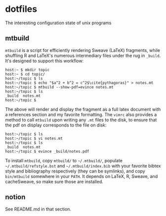dotfiles
========

The interesting configuration state of unix programs

mtbuild
-------

`mtbuild` is a script for efficiently rendering Sweave (LaTeX) fragments, while
shuffling R and LaTeX's numerous intermediary files under the rug in `_build`.  It's designed to support this workflow:

```
host:~ $ mkdir topic
host:~ $ cd topic/
host:~/topic $ ls
host:~/topic $ echo "$a^2 + b^2 = c^2$\cite{pythagoras}" > notes.mt
host:~/topic $ mtbuild --show-pdf=evince notes.mt
host:~/topic $ ls
_build  notes.mt
host:~/topic $ 
```

The above will render and display the fragment as a full latex document with a
references section and my favorite formatting.  The `vimrc` also provides a
method to call `mtbuild` upon writing any `.mt` files to the disk, to ensure
that the pdf on display corresponds to the file on disk:

```
host:~/topic $ ls
host:~/topic $ vi notes.mt
host:~/topic $ ls
_build  notes.mt
host:~/topic $ evince _build/notes.pdf
```

To install `mtbuild`, copy `mtbuild/` to `~/.mtbuild/`, populate
`~/.mtbuild/refstyle.bst` and `~/.mtbuild/index.bib` with your favorite bibtex
style and bibliography respectively (they can be symlinks), and copy
`bin/mtbuild` somewhere in your `PATH`.  It depends on LaTeX, R, Sweave, and
cacheSweave, so make sure those are installed.

notion
------

See README.md in that section.
